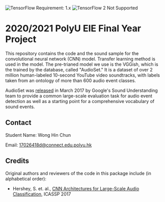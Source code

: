 ![TensorFlow Requirement: 1.x](https://img.shields.io/badge/TensorFlow%20Requirement-1.x-brightgreen)
![TensorFlow 2 Not Supported](https://img.shields.io/badge/TensorFlow%202%20Not%20Supported-%E2%9C%95-red.svg)

# 2020/2021 PolyU EIE Final Year Project

This repository contains the code and the sound sample for the convolutional neural network (CNN) model. Transfer learning method is used in the model. The pre-trianed model we use is the VGGish, which is the trained by the database, called "AudioSet." It is a dataset of over 2 million human-labeled 10-second YouTube video soundtracks, with labels taken from an ontology of more than 600 audio event classes.

AudioSet was
[released](https://research.googleblog.com/2017/03/announcing-audioset-dataset-for-audio.html)
in March 2017 by Google's Sound Understanding team to provide a common
large-scale evaluation task for audio event detection as well as a starting
point for a comprehensive vocabulary of sound events.


## Contact

Student Name: Wong Hin Chun

Email: 17026418d@connect.edu.polyu.hk

## Credits

Original authors and reviewers of the code in this package include (in
alphabetical order):

* Hershey, S. et. al.,
[CNN Architectures for Large-Scale Audio Classification](https://research.google.com/pubs/pub45611.html),
ICASSP 2017
